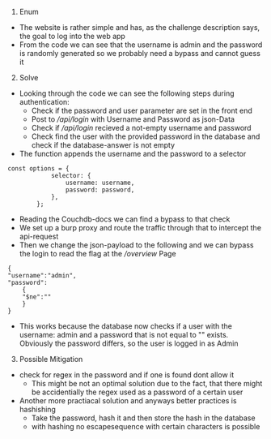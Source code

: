 1. Enum
- The website is rather simple and has, as the challenge description says, the goal to log into the web app
- From the code we can see that the username is admin and the password is randomly generated so we probably need a bypass and cannot guess it

2. Solve
- Looking through the code we can see the following steps during authentication:
  + Check if the password and user parameter are set in the front end
  + Post to */api/login* with Username and Password as json-Data
  + Check if */api/login* recieved a not-empty username and password
  + Check find the user with the provided password in the database and check if the database-answer is not empty
- The function appends the username and the password to a selector

```
const options = {
            selector: {
                username: username,
                password: password,
            },
        };
```
- Reading the Couchdb-docs we can find a bypass to that check
- We set up a burp proxy and route the traffic through that to intercept the api-request
- Then we change the json-payload to the following and we can bypass the login to read the flag at the */overview* Page
```
{
"username":"admin",
"password":
    {
    "$ne":""
    }
}
```
- This works because the database now checks if a user with the username: admin and a password that is not equal to "" exists. Obviously the password differs, so the user is logged in as Admin 

3. Possible Mitigation
- check for regex in the password and if one is found dont allow it
  + This might be not an optimal solution due to the fact, that there might be accidentially the regex used as a password of a certain user
- Another more practiacal solution and anyways better practices is hashishing
  + Take the password, hash it and then store the hash in the database
  + with hashing no escapesequence with certain characters is possible
